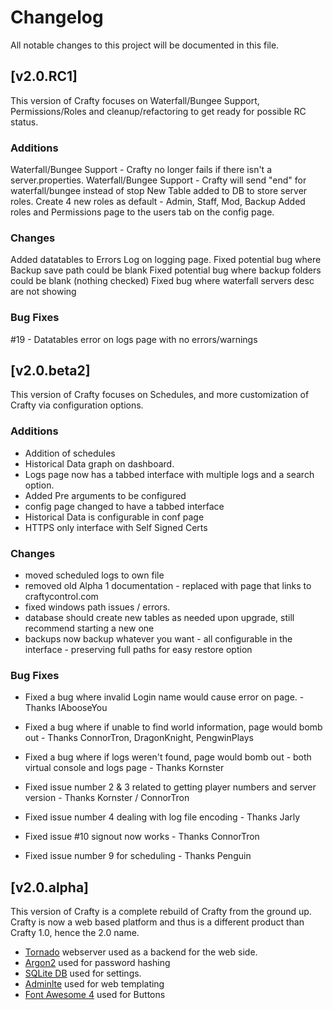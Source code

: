 # Changelog
All notable changes to this project will be documented in this file.

## [v2.0.RC1]
This version of Crafty focuses on Waterfall/Bungee Support, Permissions/Roles
and cleanup/refactoring to get ready for possible RC status.

### Additions
Waterfall/Bungee Support - Crafty no longer fails if there isn't a server.properties.
Waterfall/Bungee Support - Crafty will send "end" for waterfall/bungee instead of stop
New Table added to DB to store server roles. Create 4 new roles as default - Admin, Staff, Mod, Backup
Added roles and Permissions page to the users tab on the config page.

### Changes
Added datatables to Errors Log on logging page.
Fixed potential bug where Backup save path could be blank
Fixed potential bug where backup folders could be blank (nothing checked)
Fixed bug where waterfall servers desc are not showing


### Bug Fixes
#19 - Datatables error on logs page with no errors/warnings


## [v2.0.beta2]
This version of Crafty focuses on Schedules, and more customization of 
Crafty via configuration options.  

### Additions
- Addition of schedules
- Historical Data graph on dashboard.
- Logs page now has a tabbed interface with multiple logs and a search option.
- Added Pre arguments to be configured
- config page changed to have a tabbed interface
- Historical Data is configurable in conf page
- HTTPS only interface with Self Signed Certs

### Changes
- moved scheduled logs to own file
- removed old Alpha 1 documentation - replaced with page that links to craftycontrol.com
- fixed windows path issues / errors.
- database should create new tables as needed upon upgrade, still recommend starting a new one
- backups now backup whatever you want - all configurable in the interface - preserving full paths for easy restore option

### Bug Fixes
* Fixed a bug where invalid Login name would cause error on page. - Thanks IAbooseYou

* Fixed a bug where if unable to find world information, page would bomb out - Thanks ConnorTron, DragonKnight, PengwinPlays

* Fixed a bug where if logs weren't found, page would bomb out - both virtual console and logs page - Thanks Kornster
    
* Fixed issue number 2 & 3 related to getting player numbers and server version - Thanks Kornster / ConnorTron
   
* Fixed issue number 4 dealing with log file encoding -  Thanks Jarly

* Fixed issue #10 signout now works - Thanks ConnorTron

* Fixed issue number 9 for scheduling - Thanks Penguin

## [v2.0.alpha]
This version of Crafty is a complete rebuild of Crafty from the ground up.
Crafty is now a web based platform and thus is a different product than
Crafty 1.0, hence the 2.0 name.

- [Tornado](https://www.tornadoweb.org/en/stable/) webserver used as a backend for the web side.
- [Argon2](https://pypi.org/project/argon2-cffi/) used for password hashing
- [SQLite DB](https://www.sqlite.org/index.html) used for settings.
- [Adminlte](https://adminlte.io/themes/AdminLTE/index2.html) used for web templating
- [Font Awesome 4](https://fontawesome.com/) used for Buttons 
